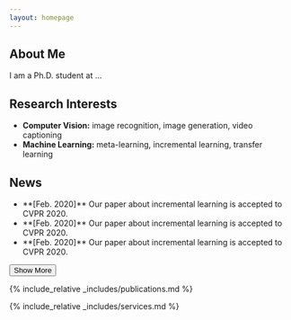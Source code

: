 ```yaml
---
layout: homepage
---
```


## About Me

I am a Ph.D. student at ...

## Research Interests

- **Computer Vision:** image recognition, image generation, video captioning
- **Machine Learning:** meta-learning, incremental learning, transfer learning

## News
<ul id="news-list">
  <li class="news-item">**[Feb. 2020]** Our paper about incremental learning is accepted to CVPR 2020.</li>
<li class="news-item">**[Feb. 2020]** Our paper about incremental learning is accepted to CVPR 2020.</li>
<li class="news-item">**[Feb. 2020]** Our paper about incremental learning is accepted to CVPR 2020.</li>

</ul>
<button id="toggle-news">Show More</button>

{% include_relative _includes/publications.md %}

{% include_relative _includes/services.md %}

<style>
.news-item.hidden { display: none; }
</style>
<script>
document.addEventListener('DOMContentLoaded', function(){
  const items = document.querySelectorAll('#news-list .news-item');
  const btn = document.getElementById('toggle-news');
  if (items.length <= 5) {
    btn.style.display = 'none';
    return;
  }
  btn.addEventListener('click', function() {
    items.forEach(i => i.classList.remove('hidden'));
    btn.style.display = 'none';
  });
});
</script>
